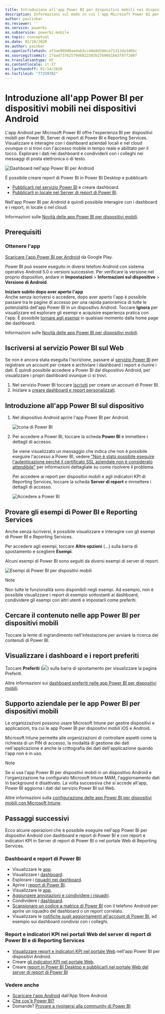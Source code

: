 ```yaml
---
title: Introduzione all'app Power BI per dispositivi mobili nei dispositivi Android
description: Informazioni sul modo in cui l'app Microsoft Power BI per dispositivi mobili per Android permette di accedere in qualsiasi momento a informazioni aziendali locali e nel cloud.
author: paulinbar
ms.reviewer: ''
ms.service: powerbi
ms.subservice: powerbi-mobile
ms.topic: conceptual
ms.date: 02/10/2020
ms.author: painbar
ms.openlocfilehash: af3ae969d0aedab3cc49e8d286ce71313da3d6bc
ms.sourcegitcommit: 17aad73762579d6822383b27b96b1b63f87f2d6f
ms.translationtype: HT
ms.contentlocale: it-IT
ms.lasthandoff: 02/14/2020
ms.locfileid: "77259782"
---
```

# <a name="get-started-with-the-power-bi-mobile-app-on-android-devices"></a>Introduzione all'app Power BI per dispositivi mobili nei dispositivi Android
L'app Android per Microsoft Power BI offre l'esperienza BI per dispositivi mobili per Power BI, Server di report di Power BI e Reporting Services. Visualizzare e interagire con i dashboard aziendali locali e nel cloud ovunque ci si trovi con l'accesso mobile in tempo reale e abilitato per il tocco. Esplorare i dati nei dashboard e condividerli con i colleghi nei messaggi di posta elettronica o di testo. 

![Dashboard nell'app Power BI per Android](./media/mobile-android-app-get-started/power-bi-android-dashboard-optimized-090117.png)

È possibile creare report di Power BI in Power BI Desktop e pubblicarli:

* [Pubblicarli nel servizio Power BI](../../fundamentals/power-bi-overview.md) e creare dashboard.
* [Pubblicarli in locale nel Server di report di Power BI](../../report-server/quickstart-create-powerbi-report.md).

Nell'app Power BI per Android è quindi possibile interagire con i dashboard e i report, in locale o nel cloud.

Informazioni sulle [Novità delle app Power BI per dispositivi mobili](../../mobile-whats-new-in-the-mobile-apps.md).

## <a name="prerequisites"></a>Prerequisiti

### <a name="get-the-app"></a>Ottenere l'app

[Scaricare l'app Power BI per Android](https://go.microsoft.com/fwlink/?LinkID=544867) da Google Play.
  
Power BI può essere eseguito in diversi telefoni Android con sistema operativo Android 5.0 o versioni successive. Per verificare la versione nel proprio dispositivo, andare in **Impostazioni** > **Informazioni sul dispositivo** > **Versione di Android**. 

**Iniziare subito dopo aver aperto l'app**    
Anche senza iscriversi o accedere, dopo aver aperto l'app è possibile passare tra le pagine di accesso per una rapida panoramica di tutte le potenzialità dell'app Power BI in un dispositivo Android. Toccare **Ignora** per visualizzare ed esplorare gli esempi e acquisire esperienza pratica con l'app. È possibile [tornare agli esempi](mobile-android-app-get-started.md#try-the-power-bi-and-reporting-services-samples) in qualsiasi momento dalla home page dei dashboard.

Informazioni sulle [Novità delle app Power BI per dispositivi mobili](../../mobile-whats-new-in-the-mobile-apps.md).

## <a name="sign-up-for-the-power-bi-service-on-the-web"></a>Iscriversi al servizio Power BI sul Web
Se non è ancora stata eseguita l'iscrizione, passare al [servizio Power BI](https://powerbi.com/) per registrare un account per creare e archiviare i dashboard i report e riunire i dati. È quindi possibile accedere a Power BI dal dispositivo Android, per visualizzare i propri dashboard ovunque ci si trovi.

1. Nel servizio Power BI toccare [Iscriviti](https://go.microsoft.com/fwlink/?LinkID=513879) per creare un account di Power BI.
2. Iniziare a [creare dashboard e report personalizzati](../../service-get-started.md).

## <a name="get-started-with-the-power-bi-app-on-your-device"></a>Introduzione all'app Power BI sul dispositivo
1. Nel dispositivo Android aprire l'app Power BI per Android.
   
   ![Icona di Power BI](./media/mobile-android-app-get-started/power-bi-logo-android.png)
2. Per accedere a Power BI, toccare la scheda **Power BI** e immettere i dettagli di accesso.

    Se viene visualizzato un messaggio che indica che non è possibile eseguire l'accesso a Power BI, vedere ["Non è stato possibile eseguire l'autenticazione perché il certificato SSL aziendale non è considerato attendibile"](mobile-android-app-error-corporate-ssl-account-is-untrusted.md) per informazioni dettagliate su come risolvere il problema.

   Per accedere ai report per dispositivi mobili e agli indicatori KPI di Reporting Services, toccare la scheda **Server di report** e immettere i dettagli di accesso.
   
   ![Accedere a Power BI](./media/mobile-android-app-get-started/power-bi-connect-to-login.png)

## <a name="try-the-power-bi-and-reporting-services-samples"></a>Provare gli esempi di Power BI e Reporting Services
Anche senza iscriversi, è possibile visualizzare e interagire con gli esempi di Power BI e Reporting Services.

Per accedere agli esempi, toccare **Altre opzioni** (...) sulla barra di spostamento e scegliere **Esempi**.

Alcuni esempi di Power BI sono seguiti da diversi esempi di server di report.
   
   ![Esempi di Power BI per dispositivi mobili](./media/mobile-android-app-get-started/power-bi-android-power-bi-samples.png)

   
   > [!NOTE]
   > Non tutte le funzionalità sono disponibili negli esempi. Ad esempio, non è possibile visualizzare i report di esempio sottostanti ai dashboard, condividere gli esempi con altri utenti e impostarli come preferiti. 
   > 
   >

## <a name="find-your-content-in-the-power-bi-mobile-apps"></a>Cercare il contenuto nelle app Power BI per dispositivi mobili

Toccare la lente di ingrandimento nell'intestazione per avviare la ricerca dei contenuti di Power BI.

## <a name="view-your-favorite-dashboards-and-reports"></a>Visualizzare i dashboard e i report preferiti
Toccare **Preferiti**  (![](./media/mobile-android-app-get-started/power-bi-mobile-apps-home-favorites-icon.png)) sulla barra di spostamento per visualizzare la pagina Preferiti. 

Altre informazioni sui [dashboard preferiti nelle app Power BI per dispositivi mobili](mobile-apps-favorites.md).

## <a name="enterprise-support-for-the-power-bi-mobile-apps"></a>Supporto aziendale per le app Power BI per dispositivi mobili
Le organizzazioni possono usare Microsoft Intune per gestire dispositivi e applicazioni, tra cui le app Power BI per dispositivi mobili iOS e Android.

Microsoft Intune permette alle organizzazioni di controllare aspetti come la richiesta di un PIN di accesso, la modalità di gestione dei dati nell'applicazione e anche la crittografia dei dati dell'applicazione quando l'app non è in uso.

> [!NOTE]
> Se si usa l'app Power BI per dispositivi mobili in un dispositivo Android e l'organizzazione ha configurato Microsoft Intune MAM, l'aggiornamento dati in background è disattivato. La volta successiva che si accede all'app, Power BI aggiorna i dati dal servizio Power BI sul Web.
> 
> 

Altre informazioni sulla [configurazione delle app Power BI per dispositivi mobili con Microsoft Intune](../../service-admin-mobile-intune.md). 

## <a name="next-steps"></a>Passaggi successivi
Ecco alcune operazioni che è possibile eseguire nell'app Power BI per dispositivi Android con dashboard e report di Power BI e con report e indicatori KPI in Server di report di Power BI o nel portale Web di Reporting Services.

### <a name="power-bi-dashboards-and-reports"></a>Dashboard e report di Power BI
* Visualizzare le [app](../../service-create-distribute-apps.md).
* Visualizzare i [dashboard](../../mobile-apps-view-dashboard.md).
* Esplorare i [riquadri nei dashboard](../../mobile-tiles-in-the-mobile-apps.md).
* Aprire i [report di Power BI](../../mobile-reports-in-the-mobile-apps.md).
* Visualizzare le [app](../../service-create-distribute-apps.md).
* [Aggiungere annotazioni e condividere i riquadri](mobile-annotate-and-share-a-tile-from-the-mobile-apps.md).
* Condividere i [dashboard](../../mobile-share-dashboard-from-the-mobile-apps.md).
* [Scansionare un codice a matrice di Power BI](../../mobile-apps-qr-code.md) con il telefono Android per aprire un riquadro del dashboard o un report correlato. 
* Visualizzare le [notifiche sugli aggiornamenti all'account di Power BI](../../mobile-apps-notification-center.md), ad esempio sui dashboard condivisi con i colleghi.

### <a name="reports-and-kpis-on-the-power-bi-report-server-and-reporting-services-web-portals"></a>Report e indicatori KPI nei portali Web del server di report di Power BI e di Reporting Services
* [Visualizzare report e indicatori KPI nel portale Web](mobile-app-ssrs-kpis-mobile-on-premises-reports.md) nell'app Power BI per dispositivi Android.
* Creare [gli indicatori KPI nel portale Web](https://docs.microsoft.com/sql/reporting-services/working-with-kpis-in-reporting-services).
* Creare [report in Power BI Desktop e pubblicarli nel portale Web del server di report di Power BI](../../report-server/quickstart-create-powerbi-report.md)

### <a name="see-also"></a>Vedere anche
* [Scaricare l'app Android](https://go.microsoft.com/fwlink/?LinkID=544867) dall'App Store Android.
* [Che cos'è Power BI?](../../fundamentals/power-bi-overview.md)
* Domande? [Provare a rivolgersi alla community di Power BI](https://community.powerbi.com/)


